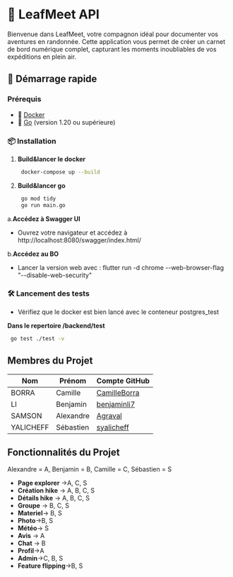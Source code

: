 # 🌿 LeafMeet API

Bienvenue dans LeafMeet, votre compagnon idéal pour documenter vos aventures en randonnée. Cette application vous permet de créer un carnet de bord numérique complet, capturant les moments inoubliables de vos expéditions en plein air.

## 🚀 Démarrage rapide

### Prérequis

- 🐳 [Docker](https://www.docker.com/get-started)
- 🐹 [Go](https://golang.org/dl/) (version 1.20 ou supérieure)

### 📦 Installation

1. **Build&lancer le docker**

   ```bash
    docker-compose up --build

   ```

2. **Build&lancer go**

   ```bash
    go mod tidy
    go run main.go
   ```

a.**Accédez à Swagger UI**

- Ouvrez votre navigateur et accédez à http://localhost:8080/swagger/index.html/

b.**Accédez au BO**
- Lancer la version web avec : flutter run -d chrome --web-browser-flag "--disable-web-security"

### 🛠️ Lancement des tests

- Vérifiez que le docker est bien lancé avec le conteneur postgres_test

**Dans le repertoire /backend/test**

```bash
 go test ./test -v
```


## Membres du Projet

| Nom    | Prénom    | Compte GitHub          |
|--------|-----------|------------------------|
| BORRA  | Camille   | [CamilleBorra](https://github.com/CamilleBorra) |
| LI     | Benjamin  | [benjaminli7](https://github.com/benjaminli7) |
| SAMSON | Alexandre | [Agraval](https://github.com/Agraval) |
| YALICHEFF| Sébastien   | [syalicheff](https://github.com/syalicheff) |


## Fonctionnalités du Projet

Alexandre = A,
Benjamin = B,
Camille = C,
Sébastien = S

- **Page explorer** ->A, C, S
- **Création hike** -> A, B, C, S
- **Détails hike** -> A, B, C, S
- **Groupe** -> B, C, S
- **Materiel**-> B, S
- **Photo**->B, S
- **Météo**-> S
- **Avis** -> A
- **Chat** -> B
- **Profil**->A
- **Admin**->C, B, S
- **Feature flipping**->B, S

